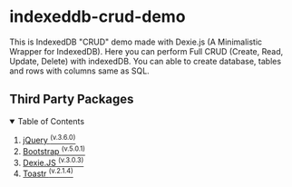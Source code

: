 # indexeddb-crud-demo
This is IndexedDB "CRUD" demo made with Dexie.js (A Minimalistic Wrapper for IndexedDB). Here you can perform Full CRUD (Create, Read, Update, Delete) with indexedDB. You can able to create database, tables and rows with columns same as SQL.

## Third Party Packages

<details open="open">
  <summary>Table of Contents</summary>
  <ol>
    <li><a href="https://github.com/jquery/jquery" target="_blank">jQuery <sup>(v.3.6.0)</sup></a></li>
    <li><a href="https://github.com/twbs/bootstrap" target="_blank">Bootstrap <sup>(v.5.0.1)</sup></a></li>
    <li><a href="https://github.com/dfahlander/Dexie.js/" target="_blank">Dexie.JS <sup>(v.3.0.3)</sup></a></li>
    <li><a href="https://github.com/CodeSeven/toastr" target="_blank">Toastr <sup>(v.2.1.4)</sup></a></li>
  </ol>
</details>

